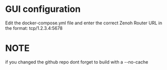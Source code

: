 # GUI configuration
Edit the docker-compose.yml file and enter the correct Zenoh Router URL in the format: tcp/1.2.3.4:5678

# NOTE
if you changed the github repo dont forget to build with a --no-cache 
